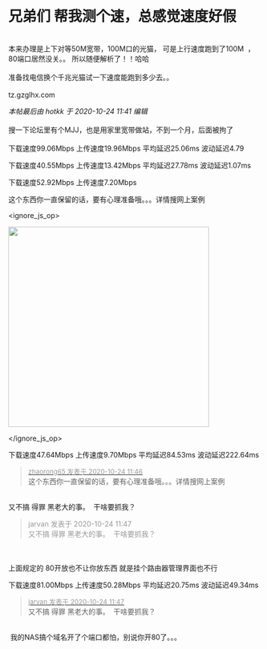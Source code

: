 # 兄弟们 帮我测个速，总感觉速度好假


<br />
本来办理是上下对等50M宽带，100M口的光猫， 可是上行速度跑到了100M&nbsp;&nbsp;，80端口居然没关。。 所以随便解析了！！哈哈<br />
<br />
 准备找电信换个千兆光猫试一下速度能跑到多少去。。<br />
<br />
tz.gzglhx.com

<i class="pstatus"> 本帖最后由 hotkk 于 2020-10-24 11:41 编辑 </i><br />
<br />
搜一下论坛里有个MJJ，也是用家里宽带做站，不到一个月，后面被拘了<br />
<br />
下载速度99.06Mbps 上传速度19.96Mbps 平均延迟25.06ms 波动延迟4.79

下载速度40.55Mbps 上传速度13.42Mbps 平均延迟27.78ms 波动延迟1.07ms<br />


下载速度52.92Mbps 上传速度7.20Mbps

这个东西你一直保留的话，要有心理准备哦。。。详情搜网上案例<br />

<ignore_js_op>

<img id="aimg_140721" aid="140721" src="static/image/common/none.gif" zoomfile="forum.php?mod=attachment&aid=MTQwNzIxfGY1OWEyZmE2fDE2MDk2MTEyMDJ8NDczNDR8NzU3OTE2&noupdate=yes&nothumb=yes" file="forum.php?mod=attachment&aid=MTQwNzIxfGY1OWEyZmE2fDE2MDk2MTEyMDJ8NDczNDR8NzU3OTE2&noupdate=yes" class="zoom" onclick="zoom(this, this.src, 0, 0, 0)" width="400" id="aimg_140721" inpost="1" onmouseover="showMenu({'ctrlid':this.id,'pos':'12'})" />

<div class="tip tip_4 aimg_tip" id="aimg_140721_menu" style="position: absolute; display: none" disautofocus="true">
<div class="xs0">
<p><strong>ce.png</strong> <em class="xg1">(35.02 KB, 下载次数: 0)</em></p>
<p>
<a href="forum.php?mod=attachment&amp;aid=MTQwNzIxfGY1OWEyZmE2fDE2MDk2MTEyMDJ8NDczNDR8NzU3OTE2&amp;nothumb=yes" target="_blank">下载附件</a>

</p>

<p class="xg1 y">2020-10-24 11:46 上传</p>

</div>
<div class="tip_horn"></div>
</div>

</ignore_js_op>


下载速度47.64Mbps 上传速度9.70Mbps 平均延迟84.53ms 波动延迟222.64ms<br />


<div class="quote"><blockquote><font size="2"><a href="https://www.hostloc.com/forum.php?mod=redirect&amp;goto=findpost&amp;pid=9345083&amp;ptid=757916" target="_blank"><font color="#999999">zhaorong65 发表于 2020-10-24 11:46</font></a></font><br />
这个东西你一直保留的话，要有心理准备哦。。。详情搜网上案例</blockquote></div><br />
又不搞 得罪 黑老大的事。&nbsp;&nbsp;干啥要抓我？

<div class="quote"><blockquote><font color="#999999">jarvan 发表于 2020-10-24 11:47</font><br />
<font color="#999999">又不搞 得罪 黑老大的事。&nbsp;&nbsp;干啥要抓我？</font></blockquote></div><br />
<br />
上面规定的 80开放也不让你放东西 就是挂个路由器管理界面也不行

下载速度81.00Mbps 上传速度50.28Mbps 平均延迟20.75ms 波动延迟49.34ms

<div class="quote"><blockquote><font size="2"><a href="https://www.hostloc.com/forum.php?mod=redirect&amp;goto=findpost&amp;pid=9345086&amp;ptid=757916" target="_blank"><font color="#999999">jarvan 发表于 2020-10-24 11:47</font></a></font><br />
又不搞 得罪 黑老大的事。&nbsp;&nbsp;干啥要抓我？</blockquote></div><br />
<img src="static/image/smiley/default/sweat.gif" smilieid="10" border="0" alt="" /> 我的NAS搞个域名开了个端口都怕，别说你开80了。。。

